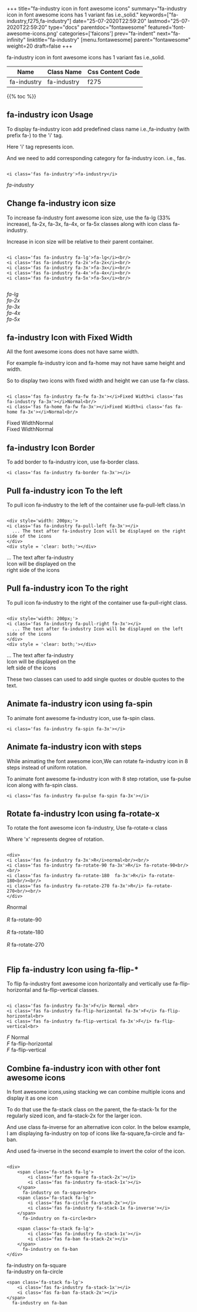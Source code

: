 +++
title="fa-industry icon in font awesome icons"
summary="fa-industry icon in font awesome icons has 1 variant fas i.e.,solid."
keywords=["fa-industry,f275,fa-industry"]
date="25-07-2020T22:59:20"
lastmod="25-07-2020T22:59:20"
type="docs"
parentdoc="fontawesome"
featured='font-awesome-icons.png'
categories=['faicons']
prev="fa-indent"
next="fa-infinity"
linktitle="fa-industry"
[menu.fontawesome]
parent="fontawesome"
weight=20
draft=false
+++


fa-industry icon in font awesome icons has 1 variant fas i.e.,solid.

<div class='table-responsive'><table class='table'><thead><tr><th>Name</th><th>Class Name</th><th>Css Content Code</th></tr></thead><tbody><tr><td>fa-industry</td><td>fa-industry</td><td>f275</td></tr></tbody></table></div>


{{% toc %}}


## fa-industry icon Usage

To display fa-industry icon add predefined class name i.e.,fa-industry (with prefix fa-) to the 'i' tag.

Here 'i' tag represents icon.

And we need to add corresponding category for fa-industry icon. i.e., fas.


```

<i class='fas fa-industry'>fa-industry</i>
```

<i class='fas fa-industry'>fa-industry</i>




## Change fa-industry icon size
To increase fa-industry font awesome icon size, use the fa-lg (33% increase), fa-2x, fa-3x, fa-4x, or fa-5x classes along with icon class fa-industry.

Increase in icon size will be relative to their parent container. 

```

<i class='fas fa-industry fa-lg'>fa-lg</i><br/>
<i class='fas fa-industry fa-2x'>fa-2x</i><br/>
<i class='fas fa-industry fa-3x'>fa-3x</i><br/>
<i class='fas fa-industry fa-4x'>fa-4x</i><br/>
<i class='fas fa-industry fa-5x'>fa-5x</i><br/>
            
```

<i class='fas fa-industry fa-lg'>fa-lg</i><br/>
<i class='fas fa-industry fa-2x'>fa-2x</i><br/>
<i class='fas fa-industry fa-3x'>fa-3x</i><br/>
<i class='fas fa-industry fa-4x'>fa-4x</i><br/>
<i class='fas fa-industry fa-5x'>fa-5x</i><br/>
            



## fa-industry Icon with Fixed Width 

All the font awesome icons does not have same width.

For example fa-industry icon and fa-home may not have same height and width.

So to display two icons with fixed width and height we can use fa-fw class.


```

<i class='fas fa-industry fa-fw fa-3x'></i>Fixed Width<i class='fas fa-industry fa-3x'></i>Normal<br/>
<i class='fas fa-home fa-fw fa-3x'></i>Fixed Width<i class='fas fa-home fa-3x'></i>Normal<br/>
```

<i class='fas fa-industry fa-fw fa-3x'></i>Fixed Width<i class='fas fa-industry fa-3x'></i>Normal<br/>
<i class='fas fa-home fa-fw fa-3x'></i>Fixed Width<i class='fas fa-home fa-3x'></i>Normal<br/>



## fa-industry Icon Border 

To add border to fa-industry icon, use fa-border class.


```
<i class='fas fa-industry fa-border fa-3x'></i>

```
<i class='fas fa-industry fa-border fa-3x'></i>





## Pull fa-industry icon To the left

To pull icon fa-industry to the left of the container use fa-pull-left class.\n

```

<div style='width: 200px;'>
<i class='fas fa-industry fa-pull-left fa-3x'></i>
  ... The text after fa-industry Icon will be displayed on the right side of the icons
</div>
<div style = 'clear: both;'></div>
```

<div style='width: 200px;'>
<i class='fas fa-industry fa-pull-left fa-3x'></i>
  ... The text after fa-industry Icon will be displayed on the right side of the icons
</div>
<div style = 'clear: both;'></div>




## Pull fa-industry icon To the right
To pull icon fa-industry to the right of the container use fa-pull-right class.

```

<div style='width: 200px;'>
<i class='fas fa-industry fa-pull-right fa-3x'></i>
  ... The text after fa-industry Icon will be displayed on the left side of the icons
</div>
<div style = 'clear: both;'></div>
```

<div style='width: 200px;'>
<i class='fas fa-industry fa-pull-right fa-3x'></i>
  ... The text after fa-industry Icon will be displayed on the left side of the icons
</div>
<div style = 'clear: both;'></div>

These two classes can used to add single quotes or double quotes to the text.


## Animate fa-industry icon using fa-spin
To animate font awesome fa-industry icon, use fa-spin class.

```
<i class='fas fa-industry fa-spin fa-3x'></i>
```
<i class='fas fa-industry fa-spin fa-3x'></i>




## Animate fa-industry icon with steps
While animating the font awesome icon,We can rotate fa-industry icon in 8 steps instead of uniform rotation.

To animate font awesome fa-industry icon with 8 step rotation, use fa-pulse icon along with fa-spin class.


```
<i class='fas fa-industry fa-pulse fa-spin fa-3x'></i>

```
<i class='fas fa-industry fa-pulse fa-spin fa-3x'></i>





## Rotate fa-industry Icon using fa-rotate-x
To rotate the font awesome icon fa-industry, Use fa-rotate-x class

Where 'x' represents degree of rotation.


```

<div>
<i class='fas fa-industry fa-3x'>R</i>normal<br/><br/>
<i class='fas fa-industry fa-rotate-90 fa-3x'>R</i> fa-rotate-90<br/><br/> 
<i class='fas fa-industry fa-rotate-180  fa-3x'>R</i> fa-rotate-180<br/><br/> 
<i class='fas fa-industry fa-rotate-270 fa-3x'>R</i> fa-rotate-270<br/><br/>
</div>
```

<div>
<i class='fas fa-industry fa-3x'>R</i>normal<br/><br/>
<i class='fas fa-industry fa-rotate-90 fa-3x'>R</i> fa-rotate-90<br/><br/> 
<i class='fas fa-industry fa-rotate-180  fa-3x'>R</i> fa-rotate-180<br/><br/> 
<i class='fas fa-industry fa-rotate-270 fa-3x'>R</i> fa-rotate-270<br/><br/>
</div>




## Flip fa-industry Icon using fa-flip-*
To flip fa-industry font awesome icon horizontally and vertically use fa-flip-horizontal and fa-flip-vertical classes. 

```

<i class='fas fa-industry fa-3x'>F</i> Normal <br>
<i class='fas fa-industry fa-flip-horizontal fa-3x'>F</i> fa-flip-horizontal<br>
<i class='fas fa-industry fa-flip-vertical fa-3x'>F</i> fa-flip-vertical<br>
```

<i class='fas fa-industry fa-3x'>F</i> Normal <br>
<i class='fas fa-industry fa-flip-horizontal fa-3x'>F</i> fa-flip-horizontal<br>
<i class='fas fa-industry fa-flip-vertical fa-3x'>F</i> fa-flip-vertical<br>




## Combine fa-industry icon with other font awesome icons
In font awesome icons,using stacking we can combine multiple icons and display it as one icon 

To do that use the fa-stack class on the parent, the fa-stack-1x for the regularly sized icon, and fa-stack-2x for the larger icon.

And use class fa-inverse for an alternative icon color. 
In the below example, I am displaying fa-industry on top of icons like fa-square,fa-circle and fa-ban.

And used fa-inverse in the second example to invert the color of the icon.

```

<div>
    <span class='fa-stack fa-lg'>
        <i class='far fa-square fa-stack-2x'></i>
        <i class='fas fa-industry fa-stack-1x'></i>
    </span>
      fa-industry on fa-square<br>
    <span class='fa-stack fa-lg'>
        <i class='fas fa-circle fa-stack-2x'></i>
        <i class='fas fa-industry fa-stack-1x fa-inverse'></i>
    </span>
      fa-industry on fa-circle<br>

    <span class='fa-stack fa-lg'>
        <i class='fas fa-industry fa-stack-1x'></i>
        <i class='fas fa-ban fa-stack-2x'></i>
    </span>
      fa-industry on fa-ban
</div>
```

<div>
    <span class='fa-stack fa-lg'>
        <i class='far fa-square fa-stack-2x'></i>
        <i class='fas fa-industry fa-stack-1x'></i>
    </span>
      fa-industry on fa-square<br>
    <span class='fa-stack fa-lg'>
        <i class='fas fa-circle fa-stack-2x'></i>
        <i class='fas fa-industry fa-stack-1x fa-inverse'></i>
    </span>
      fa-industry on fa-circle<br>

    <span class='fa-stack fa-lg'>
        <i class='fas fa-industry fa-stack-1x'></i>
        <i class='fas fa-ban fa-stack-2x'></i>
    </span>
      fa-industry on fa-ban
</div>






